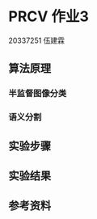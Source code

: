 # PRCV 作业3

20337251 伍建霖

## 算法原理

### 半监督图像分类



### 语义分割







## 实验步骤

###



## 实验结果



## 参考资料

